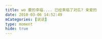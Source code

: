 ```yaml
---
title: wo 要的幸福.... 已经来临了对庅? 亲爱的
date: 2010-03-06 14:52:49
mCategories: [说说]
type: moment
hide: true
---
```



